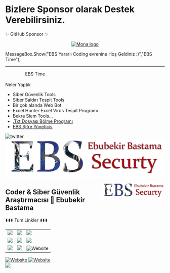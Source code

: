 # Bizlere Sponsor olarak Destek Verebilirsiniz.

✨ GitHub Sponsor ✨
<p align="center" dir="auto">
	<a target="_blank" rel="noopener noreferrer nofollow" href="https://github.com/sponsors/ebubekirbastama">
  <img src="https://camo.githubusercontent.com/dec0683928f7db306904f8ea2e7c0d81ca83800fe09fcd5ac792c962eaee02dc/68747470733a2f2f6769746875622e6769746875626173736574732e636f6d2f696d616765732f6d6f64756c65732f736974652f73706f6e736f72732f6c6f676f2d6d6f6e612e737667" height="200" width="200" alt="Mona logo" data-canonical-src="https://github.githubassets.com/images/modules/site/sponsors/logo-mona.svg" style="max-width: 100%;"></a>
</p>

MessageBox.Show("EBS Yararlı Coding evrenine Hoş Geldiniz :)","EBS Time");
<hr>
<marquee direction=right>EBS Time</marquee>
<p>Neler Yaptık <p/>
<ul class="container float">
  <li class="item float-item">Siber Güvenlik Tools</li>
  <li class="item float-item">Siber Saldırı Tespit Tools</li>
  <li class="item float-item">Bir çok alanda Web Bot</li>
  <li class="item float-item">Excel Hunter Excel Virüs Tespit Programı</li>
  <li class="item float-item">Bekra Siem Tools...</li>
  <li class="item float-item"><a href="https://github.com/ebubekirbastama/TexttxtDosyasi-Bolme-Programi">.Txt  Dosyası Bölme Programı</a> </li>
  <li class="item float-item"><a href="https://github.com/ebubekirbastama/EBSSifreYoneticisi">EBS Şifre Yöneticis</a></li>
</ul>

![twitter](https://user-images.githubusercontent.com/12575603/137198748-316f90dc-27e2-48c8-899e-46a5da82b136.png)
![twitter](https://raw.githubusercontent.com/ebubekirbastama/ebubekirbastama/main/linkedin.png)

<img align="right" alt="avatar" width="200" src="https://raw.githubusercontent.com/ebubekirbastama/ebubekirbastama/main/linkedin.png"> 



## Coder & Siber Güvenlik Araştırmacısı 👋  Ebubekir Bastama



<table class="center">
<tr> 
          ⬇️⬇️⬇️ Tum Linkler ⬇️⬇️⬇️
 </tr>
<tr>
  <td>
    <a href="https://www.youtube.com/@ebubekiryazilim">
<img src="https://img.shields.io/badge/YouTube-FF0000?style=for-the-badge&logo=youtube&logoColor=white">
</a> 
<td>
  <a href="https://twitch.tv/ebubekirbastama">
<img src="https://img.shields.io/badge/Twitch-9146FF?style=for-the-badge&logo=twitch&logoColor=white">
</a>
<td>
  <a href="https://discord.gg/yNSSzeYA">
<img src="https://img.shields.io/badge/Discord-7289DA?style=for-the-badge&logo=discord&logoColor=white">
  </a> </tr>
  <tr>
<td>
  <a href="https://instagram.com/ebubekirbastama">
<img src="https://img.shields.io/badge/Instagram-E4405F?style=for-the-badge&logo=instagram&logoColor=white">
</a> 
<td>
  <a href="https://twitter.com/ebubekirstt">
<img src="https://img.shields.io/badge/Twitter-1DA1F2?style=for-the-badge&logo=twitter&logoColor=white">
</a>
<td>
  <a href="https://github.com/ebubekirbastama">
<img src="https://img.shields.io/badge/GitHub-100000?style=for-the-badge&logo=github&logoColor=white">
  </a> 
  </tr>
  <tr>
<td>
<a href="https://instagram.com/ebubekirbastamacom">
<img src="https://img.shields.io/badge/Instagram-E4405F?style=for-the-badge&logo=instagram&logoColor=white">
</a> 
</td>
<td>
 <a href="https://www.linkedin.com/in/ebubekirbastamacom/">
<img src="https://img.shields.io/badge/LinkedIn-0077B5?style=for-the-badge&logo=linkedin&logoColor=white">
</a> 
<td>
  <a href="https://www.ebubekirbastama.com.tr"></a>
<img alt="Website" src="https://img.shields.io/website?down_color=red&down_message=Web%20Site%20%C4%B0%C3%A7in%20T%C4%B1klay%C4%B1n%C4%B1z&style=for-the-badge&up_color=orang&up_message=ebubekirbastama&url=https%3A%2F%2Fwww.ebubekirbastama.com">
</td>
  </tr>
</table>
<td>
  <a href="https://www.ebubekirbastama.com.tr">
<img alt="Website" src="https://img.shields.io/website?down_color=red&down_message=Web%20Site%20%C4%B0%C3%A7in%20T%C4%B1klay%C4%B1n%C4%B1z&style=for-the-badge&up_color=orang&up_message=ebubekirbastama.com.tr&url=https%3A%2F%2Fwww.ebubekirbastama.com">
</td>
<td>
  <a href="https://www.pinti.uygunver.com">
<img alt="Website" src="https://img.shields.io/website?down_color=red&down_message=Web%20Site%20%C4%B0%C3%A7in%20T%C4%B1klay%C4%B1n%C4%B1z&style=for-the-badge&up_color=red&up_message=Uygunver&url=https%3A%2F%2Fwww.ebubekirbastama.com">
</td>
  <br/>
<img align="left" src="https://github-readme-stats.vercel.app/api?username=ebubekirbastama&theme=blue-green">
